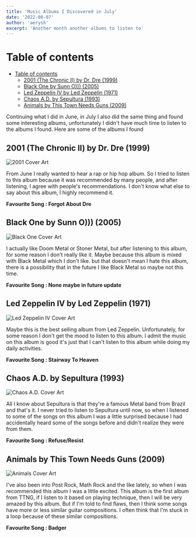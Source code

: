 ```yaml
---
title: 'Music Albums I Discovered in July'
date: '2022-08-07'
author: 'aerysh'
excerpt: 'Another month another albums to listen to'
---
```


# Table of contents

- [Table of contents](#table-of-contents)
  - [2001 (The Chronic II) by Dr. Dre (1999)](#2001-the-chronic-ii-by-dr-dre-1999)
  - [Black One by Sunn O))) (2005)](#black-one-by-sunn-o-2005)
  - [Led Zeppelin IV by Led Zeppelin (1971)](#led-zeppelin-iv-by-led-zeppelin-1971)
  - [Chaos A.D. by Sepultura (1993)](#chaos-ad-by-sepultura-1993)
  - [Animals by This Town Needs Guns (2009)](#animals-by-this-town-needs-guns-2009)

Continuing what I did in June, in July I also did the same thing and found some interesting albums, unfortunately I didn't have much time to listen to the albums I found. Here are some of the albums I found

## 2001 (The Chronic II) by Dr. Dre (1999)

![2001 Cover Art](https://i.imgur.com/THaOwI7.jpg)

From June I really wanted to hear a rap or hip hop album. So I tried to listen to this album because it was recommended by many people, and after listening, I agree with people's recommendations. I don't know what else to say about this album, I highly recommend it.

**Favourite Song : Forgot About Dre**

## Black One by Sunn O))) (2005)

![Black One Cover Art](https://i.imgur.com/j00K07m.jpg)

I actually like Doom Metal or Stoner Metal, but after listening to this album, for some reason I don't really like it. Maybe because this album is mixed with Black Metal which I don't like. but that doesn't mean I hate this album, there is a possibility that in the future I like Black Metal so maybe not this time.

**Favourite Song : None maybe in future update**

## Led Zeppelin IV by Led Zeppelin (1971)

![Led Zeppelin IV Cover Art](https://i.imgur.com/RHvemNo.jpg)

Maybe this is the best selling album from Led Zeppelin. Unfortunately, for some reason I don't get the mood to listen to this album. I admit the music on this album is good it's just that I can't listen to this album while doing my daily activities.

**Favourite Song : Stairway To Heaven**

## Chaos A.D. by Sepultura (1993)

![Chaos A.D. Cover Art](https://i.imgur.com/kBISyvN.jpg)

All I know about Sepultura is that they're a famous Metal band from Brazil and that's it. I never tried to listen to Sepultura until now, so when I listened to some of the songs on this album I was a little surprised because I had accidentally heard some of the songs before and didn't realize they were from them.

**Favourite Song : Refuse/Resist**

## Animals by This Town Needs Guns (2009)

![Animals Cover Art](https://upload.wikimedia.org/wikipedia/en/8/8f/Animals_%28This_Town_Needs_Guns_album%29.jpeg?20120122204509)

I've also been into Post Rock, Math Rock and the like lately, so when I was recommended this album I was a little excited. This album is the first album from TTNG, if I listen to it based on playing technique, then I will be very amazed by this album. But if I'm told to find flaws, then I think some songs have more or less similar guitar compositions. I often think that I'm stuck in a loop because of these similar compositions.

**Favourite Song : Badger**
